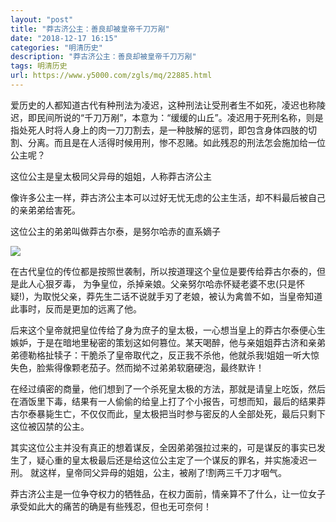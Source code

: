 ```yaml
---
layout: "post"
title: "莽古济公主：善良却被皇帝千刀万剐"
date: "2018-12-17 16:15"
categories: "明清历史"
description: "莽古济公主：善良却被皇帝千刀万剐"
tags: 明清历史
url: https://www.y5000.com/zgls/mq/22885.html
---
```






爱历史的人都知道古代有种刑法为凌迟，这种刑法让受刑者生不如死，凌迟也称陵迟，即民间所说的“千刀万剐”，本意为：“缓缓的山丘”。凌迟用于死刑名称，则是指处死人时将人身上的肉一刀刀割去，是一种肢解的惩罚，即包含身体四肢的切割、分离。而且是在人活得时候用刑，惨不忍赌。如此残忍的刑法怎会施加给一位公主呢？

这位公主是皇太极同父异母的姐姐，人称莽古济公主

像许多公主一样，莽古济公主本可以过好无忧无虑的公主生活，却不料最后被自己的亲弟弟给害死。

这位公主的弟弟叫做莽古尔泰，是努尔哈赤的直系嫡子

![](https://img.y5000.com/uploads/allimg/170627/100A94J5-0.jpg)

在古代皇位的传位都是按照世袭制，所以按道理这个皇位是要传给莽古尔泰的，但是此人心狠歹毒，
为争皇位，杀掉亲娘。父亲努尔哈赤怀疑老婆不忠(只是怀疑!)，为取悦父亲，莽先生二话不说就手刃了老娘，被认为禽兽不如，当皇帝知道此事时，反而是更加的远离了他。

后来这个皇帝就把皇位传给了身为庶子的皇太极，一心想当皇上的莽古尔泰便心生嫉妒，于是在暗地里秘密的策划这如何篡位。某天喝醉，他与亲姐姐莽古济和亲弟弟德勒格扯犊子：干脆杀了皇帝取代之，反正我不杀他，他就杀我!姐姐一听大惊失色，脸紫得像颗老茄子。然而拗不过弟弟软磨硬泡，最终默许！

在经过缜密的商量，他们想到了一个杀死皇太极的方法，那就是请皇上吃饭，然后在酒饭里下毒，结果有一人偷偷的给皇上打了个小报告，可想而知，最后的结果莽古尔泰暴毙生亡，不仅仅而此，皇太极把当时参与密反的人全部处死，最后只剩下这位被囚禁的公主。

其实这位公主并没有真正的想着谋反，全因弟弟强拉过来的，可是谋反的事实已发生了，疑心重的皇太极最后还是给这位公主定了一个谋反的罪名，并实施凌迟一刑。
就这样，皇帝同父异母的姐姐，公主，被剐了!割两三千刀才咽气。

莽古济公主是一位争夺权力的牺牲品，在权力面前，情亲算不了什么，让一位女子承受如此大的痛苦的确是有些残忍，但也无可奈何！
